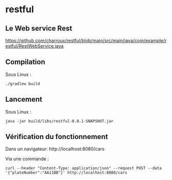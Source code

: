 # restful

## Le Web service Rest
https://github.com/charroux/restful/blob/main/src/main/java/com/example/restful/RestWebService.java

## Compilation

Sous Linux :
```
./gradlew build
```

## Lancement

Sous Linux :
```
java -jar build/libs/restful-0.0.1-SNAPSHOT.jar 
```

## Vérification du fonctionnement

Dans un navigateur: http://localhost:8080/cars

Via une commande :
```
curl --header "Content-Type: application/json" --request POST --data '{"plateNumber":"AA11BB"}' http://localhost:8080/cars
```